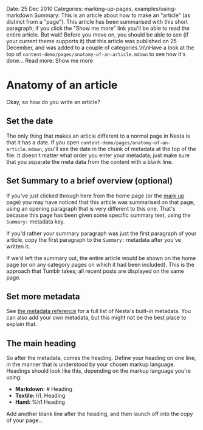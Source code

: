 Date: 25 Dec 2010
Categories: marking-up-pages, examples/using-markdown
Summary: This is an article about how to make an "article" (as distinct from a "page"). This article has been summarised with this short paragraph; if you click the "Show me more" link you'll be able to read the entire article. But wait! Before you move on, you should be able to see (if your current theme supports it) that this article was published on 25 December, and was added to a couple of categories.\n\nHave a look at the top of `content-demo/pages/anatomy-of-an-article.mdown` to see how it's done&hellip;
Read more: Show me more

# Anatomy of an article

Okay, so how do you write an article?

## Set the date

The only thing that makes an article different to a normal page in Nesta
is that it has a date. If you open
`content-demo/pages/anatomy-of-an-article.mdown`, you'll see the date in
the chunk of metadata at the top of the file. It doesn't matter what
order you enter your metadata; just make sure that you separate the meta
data from the content with a blank line.

## Set Summary to a brief overview (optional)

If you've just clicked through here from the home page (or the [mark
up](/marking-up-pages) page) you may have noticed that this article was
summarised on that page, using an opening paragraph that is very
different to this one. That's because this page has been given some
specific summary text, using the `Summary:` metadata key.

If you'd rather your summary paragraph was just the first paragraph of
your article, copy the first paragraph to the `Summary:` metadata after
you've written it.

If we'd left the summary out, the entire article would be shown on the
home page (or on any category pages on which it had been included). This
is the approach that Tumblr takes; all recent posts are displayed on the
same page.

## Set more metadata

See [the metadata reference][reference] for a full list of Nesta's
built-in metadata. You can also add your own metadata, but this might
not be the best place to explain that.

[reference]: http://effectif.com/nesta/metadata-reference

## The main heading

So after the metadata, comes the heading. Define your heading on one
line, in the manner that is understood by your chosen markup language.
Headings should look like this, depending on the markup language you're
using:

 * **Markdown:** # Heading
 * **Textile:** h1. Heading
 * **Haml:** %h1 Heading

Add another blank line after the heading, and then launch off into the
copy of your page...
